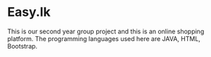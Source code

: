 # Easy.lk
This is our second year group project and this is an online shopping platform. The programming languages ​​used here are JAVA, HTML, Bootstrap.
